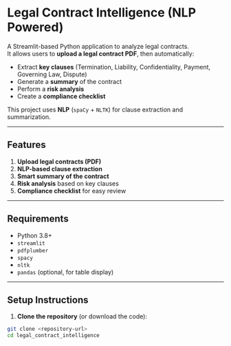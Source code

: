 # Legal Contract Intelligence (NLP Powered)

A Streamlit-based Python application to analyze legal contracts.  
It allows users to **upload a legal contract PDF**, then automatically:

- Extract **key clauses** (Termination, Liability, Confidentiality, Payment, Governing Law, Dispute)  
- Generate a **summary** of the contract  
- Perform a **risk analysis**  
- Create a **compliance checklist**

This project uses **NLP** (`spaCy` + `NLTK`) for clause extraction and summarization.

---

## Features

1. **Upload legal contracts (PDF)**  
2. **NLP-based clause extraction**  
3. **Smart summary of the contract**  
4. **Risk analysis** based on key clauses  
5. **Compliance checklist** for easy review  

---

## Requirements

- Python 3.8+  
- `streamlit`  
- `pdfplumber`  
- `spacy`  
- `nltk`  
- `pandas` (optional, for table display)  

---

## Setup Instructions

1. **Clone the repository** (or download the code):

```bash
git clone <repository-url>
cd legal_contract_intelligence
